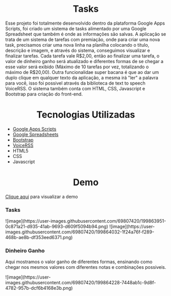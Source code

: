 <h1 align="center">Tasks</h1>

<p>Esse projeto foi totalmente desenvolvido dentro da plataforma Google Apps Scripts, foi criado um sistema de tasks alimentado por uma Google Spreadsheet que também é onde as informações são salvas. A aplicação se trata de um sistema de tarefas com premiação, onde para criar uma nova task, precisamos criar uma nova linha na planilha colocando o titulo, descrição e imagem, e através do sistema, conseguimos visualizar e finalizar tarefas. Cada tarefa vale R$2,00, então ao finalizar uma tarefa, o valor de dinheiro ganho será atualizado e diferentes formas de se chegar a esse valor será exibido (Máximo de  10 tarefas por vez, totalizando o máximo de R$20,00). Outra funcionalidae super bacana é que ao dar um duplo clique em qualquer texto da aplicação, a mesma irá "ler" a palavra para você, isso foi possivel através da biblioteca de text to speech VoiceRSS. O sistema também conta com HTML, CSS, Javascript e Bootstrap para criação do front-end.</p>

<h1 align="center">Tecnologias Utilizadas</h1>

<ul>
    <li><a href="https://developers.google.com/apps-script">Google Apps Scripts</a></li>
    <li><a href="https://www.google.com/sheets/about/">Google Spreadsheets</a></li>
    <li><a href="https://getbootstrap.com/">Bootstrap</a></li>
    <li><a href="https://www.voicerss.org/">VoiceRSS</a></li>
    <li>HTML5</li>
    <li>CSS</li>
    <li>Javascript</li>
</ul>

<h1 align="center">Demo</h1>

<p>
    <a target="_blank" href="https://wesleyoliveira98.github.io/tasks-google-apps-scripts/">Clique aqui</a> para visualizar a demo
</p>

<h3>Tasks</h3>
![image](https://user-images.githubusercontent.com/69807420/199863951-0c871a21-d935-41ab-9693-d609f5094b94.png)
![image](https://user-images.githubusercontent.com/69807420/199864032-1f24a76f-f289-468b-ae8b-df353eed6371.png)

<h3>Dinheiro Ganho</h3>
<p>Aqui mostramos o valor ganho de diferentes formas, ensinando como chegar nos mesmos valores com diferentes notas e combinações possiveis.</p>
![image](https://user-images.githubusercontent.com/69807420/199864228-7448ab1c-9d8f-4782-957b-dcf6b4168e3b.png)

